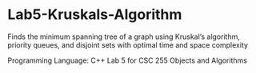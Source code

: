 # Lab5-Kruskals-Algorithm

Finds the minimum spanning tree of a graph using Kruskal’s algorithm, priority queues, and disjoint sets with optimal time and space complexity

Programming Language: C++
Lab 5 for CSC 255 Objects and Algorithms
